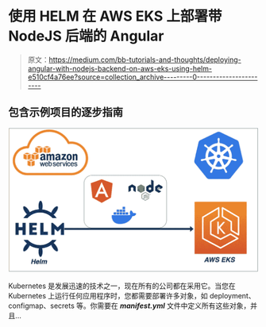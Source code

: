# 使用 HELM 在 AWS EKS 上部署带 NodeJS 后端的 Angular

> 原文：<https://medium.com/bb-tutorials-and-thoughts/deploying-angular-with-nodejs-backend-on-aws-eks-using-helm-e510cf4a76ee?source=collection_archive---------0----------------------->

## 包含示例项目的逐步指南

![](img/cf0eda56d18fb59067e1fcb704aeb965.png)

Kubernetes 是发展迅速的技术之一，现在所有的公司都在采用它。当您在 Kubernetes 上运行任何应用程序时，您都需要部署许多对象，如 deployment、configmap、secrets 等。你需要在 ***manifest.yml*** 文件中定义所有这些对象，并且…